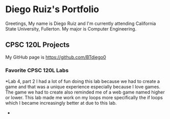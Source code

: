 # Diego Ruiz's Portfolio

Greetings, My name is Diego Ruiz and I'm currently attending California State University, Fullerton. My major is Computer Engineering.

## CPSC 120L Projects

My GitHub page is https://github.com/BTdiego0

### Favorite CPSC 120L Labs

*Lab 4, part 2 I had a lot of fun doing this lab because we had to create a game and that was a unique experience especially because I love games. The game we had to create also reminded me of a web game named higher or lower. This lab made me work on my loops more specifically the if loops which I became increasingly better at due to this lab.

*
